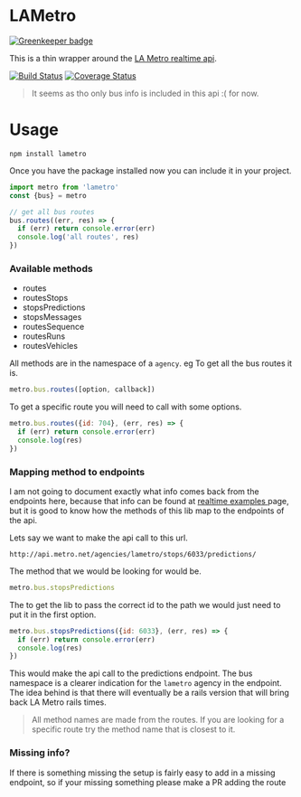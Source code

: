 # LAMetro

[![Greenkeeper badge](https://badges.greenkeeper.io/jcblw/lametro-api.svg)](https://greenkeeper.io/)

This is a thin wrapper around the [LA Metro realtime api](http://developer.metro.net/introduction/realtime-api-overview/).

[![Build Status](https://travis-ci.org/jcblw/lametro-api.svg?branch=master)](https://travis-ci.org/jcblw/lametro-api) [![Coverage Status](https://coveralls.io/repos/github/jcblw/lametro-api/badge.svg?branch=master)](https://coveralls.io/github/jcblw/lametro-api?branch=master)

> It seems as tho only bus info is included in this api :( for now.

# Usage

```
npm install lametro
```

Once you have the package installed now you can include it in your project.

```javascript
import metro from 'lametro'
const {bus} = metro

// get all bus routes
bus.routes((err, res) => {
  if (err) return console.error(err)
  console.log('all routes', res)
})
```

### Available methods

- routes
- routesStops
- stopsPredictions
- stopsMessages
- routesSequence
- routesRuns
- routesVehicles

All methods are in the namespace of a `agency`. eg To get all the bus routes it is.

```javascript
metro.bus.routes([option, callback])
```

To get a specific route you will need to call with some options.

```javascript
metro.bus.routes({id: 704}, (err, res) => {
  if (err) return console.error(err)
  console.log(res)
})
```

### Mapping method to endpoints

I am not going to document exactly what info comes back from the endpoints here, because that info can be found at [realtime examples ](http://developer.metro.net/introduction/realtime-api-overview/realtime-api-examples/) page, but it is good to know how the methods of this lib map to the endpoints of the api.

Lets say we want to make the api call to this url.

```
http://api.metro.net/agencies/lametro/stops/6033/predictions/
```

The method that we would be looking for would be.

```javascript
metro.bus.stopsPredictions
```

The to get the lib to pass the correct id to the path we would just need to put it in the first option.

```javascript
metro.bus.stopsPredictions({id: 6033}, (err, res) => {
  if (err) return console.error(err)
  console.log(res)
})
```

This would make the api call to the predictions endpoint. The bus namespace is a clearer indication for the `lametro` agency in the endpoint. The idea behind is that there will eventually be a rails version that will bring back LA Metro rails times.

> All method names are made from the routes. If you are looking for a specific route try the method name that is closest to it.

### Missing info?

If there is something missing the setup is fairly easy to add in a missing endpoint, so if your missing something please make a PR adding the route
